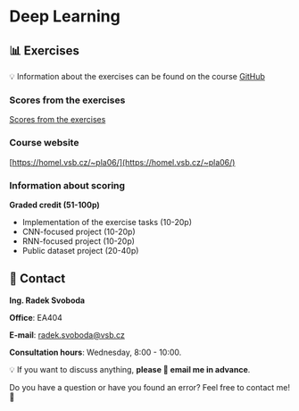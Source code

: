 # Deep Learning

## 📊 Exercises 
💡 Information about the exercises can be found on the course [GitHub](https://github.com/rasvob/VSB-FEI-Deep-Learning-Exercises)

### Scores from the exercises
[Scores from the exercises](https://docs.google.com/spreadsheets/d/1joytXot1BPn9szQd54xI6MQeIbBre4AUW10lyTtlkvA/edit?usp=sharing)

### Course website
[https://homel.vsb.cz/~pla06/](https://homel.vsb.cz/~pla06/)

### Information about scoring
**Graded credit (51-100p)**

* Implementation of the exercise tasks (10-20p)
* CNN-focused project (10-20p)
* RNN-focused project (10-20p)
* Public dataset project (20-40p)

## 📒 Contact 
**Ing. Radek Svoboda**

**Office**: EA404

**E-mail**: <radek.svoboda@vsb.cz>

**Consultation hours**: Wednesday, 8:00 - 10:00. 

💡 If you want to discuss anything, **please 📧 email me in advance**.

Do you have a question or have you found an error? Feel free to contact me! 🙂